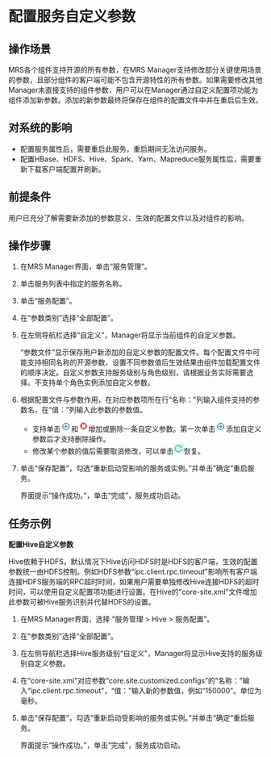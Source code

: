 # 配置服务自定义参数<a name="ZH-CN_TOPIC_0035251703"></a>

## 操作场景<a name="section4762802519184"></a>

MRS各个组件支持开源的所有参数，在MRS Manager支持修改部分关键使用场景的参数，且部分组件的客户端可能不包含开源特性的所有参数。如果需要修改其他Manager未直接支持的组件参数，用户可以在Manager通过自定义配置项功能为组件添加新参数。添加的新参数最终将保存在组件的配置文件中并在重启后生效。

## 对系统的影响<a name="section52388079191833"></a>

-   配置服务属性后，需要重启此服务，重启期间无法访问服务。
-   配置HBase、HDFS、Hive、Spark、Yarn、Mapreduce服务属性后，需要重新下载客户端配置并刷新。

## 前提条件<a name="section41613932191911"></a>

用户已充分了解需要新添加的参数意义、生效的配置文件以及对组件的影响。

## 操作步骤<a name="section46971658191927"></a>

1.  在MRS Manager界面，单击“服务管理”。
2.  单击服务列表中指定的服务名称。
3.  单击“服务配置”。
4.  在“参数类别”选择“全部配置”。
5.  在左侧导航栏选择“自定义”，Manager将显示当前组件的自定义参数。

    “参数文件”显示保存用户新添加的自定义参数的配置文件。每个配置文件中可能支持相同名称的开源参数，设置不同参数值后生效结果由组件加载配置文件的顺序决定。自定义参数支持服务级别与角色级别，请根据业务实际需要选择。不支持单个角色实例添加自定义参数。

6.  根据配置文件与参数作用，在对应参数项所在行“名称：”列输入组件支持的参数名，在“值：”列输入此参数的参数值。
    -   支持单击![](figures/zh-cn_image_0071602347.jpg)和![](figures/zh-cn_image_0071602348.jpg)增加或删除一条自定义参数。第一次单击![](figures/zh-cn_image_0071602349.jpg)添加自定义参数后才支持删除操作。
    -   修改某个参数的值后需要取消修改，可以单击![](figures/zh-cn_image_0071602350.jpg)恢复。

7.  单击“保存配置”，勾选“重新启动受影响的服务或实例。”并单击“确定”重启服务。

    界面提示“操作成功。”，单击“完成”，服务成功启动。


## 任务示例<a name="section32890065192053"></a>

**配置Hive自定义参数**

Hive依赖于HDFS，默认情况下Hive访问HDFS时是HDFS的客户端，生效的配置参数统一由HDFS控制。例如HDFS参数“ipc.client.rpc.timeout”影响所有客户端连接HDFS服务端的RPC超时时间，如果用户需要单独修改Hive连接HDFS的超时时间，可以使用自定义配置项功能进行设置。在Hive的“core-site.xml”文件增加此参数可被Hive服务识别并代替HDFS的设置。

1.  在MRS Manager界面，选择 “服务管理 \> Hive \> 服务配置”。
2.  在“参数类别”选择“全部配置”。
3.  在左侧导航栏选择Hive服务级别“自定义”，Manager将显示Hive支持的服务级别自定义参数。
4.  在“core-site.xml”对应参数“core.site.customized.configs”的“名称：”输入“ipc.client.rpc.timeout”，“值：”输入新的参数值，例如“150000”。单位为毫秒。
5.  单击“保存配置”，勾选“重新启动受影响的服务或实例。”并单击“确定”重启服务。

    界面提示“操作成功。”，单击“完成”，服务成功启动。



